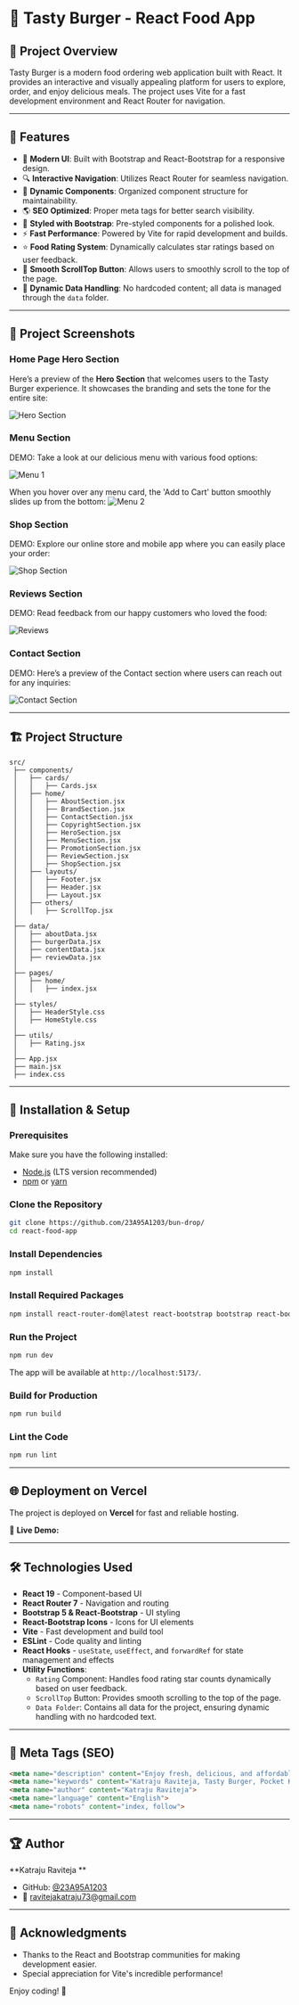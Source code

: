 # 🍔 Tasty Burger - React Food App

## 📌 Project Overview
Tasty Burger is a modern food ordering web application built with React. It provides an interactive and visually appealing platform for users to explore, order, and enjoy delicious meals. The project uses Vite for a fast development environment and React Router for navigation.

---

## 🚀 Features
- 🍔 **Modern UI**: Built with Bootstrap and React-Bootstrap for a responsive design.
- 🔍 **Interactive Navigation**: Utilizes React Router for seamless navigation.
- 📃 **Dynamic Components**: Organized component structure for maintainability.
- 🌎 **SEO Optimized**: Proper meta tags for better search visibility.
- 🎨 **Styled with Bootstrap**: Pre-styled components for a polished look.
- ⚡ **Fast Performance**: Powered by Vite for rapid development and builds.
- ⭐ **Food Rating System**: Dynamically calculates star ratings based on user feedback.
- 🔼 **Smooth ScrollTop Button**: Allows users to smoothly scroll to the top of the page.
- 📂 **Dynamic Data Handling**: No hardcoded content; all data is managed through the `data` folder.

---

## 📸 Project Screenshots

### Home Page Hero Section
Here’s a preview of the **Hero Section** that welcomes users to the Tasty Burger experience. It showcases the branding and sets the tone for the entire site:

![Hero Section](https://raw.githubusercontent.com/23A95A1203/react-food-app/main/public/assets/readme/hero.png)

### Menu Section
DEMO: Take a look at our delicious menu with various food options:

![Menu 1](https://raw.githubusercontent.com/23A95A1203/react-food-app/main/public/assets/readme/menu-01.png)  

When you hover over any menu card, the 'Add to Cart' button smoothly slides up from the bottom:
![Menu 2](https://raw.githubusercontent.com/23A95A1203/react-food-app/main/public/assets/readme/menu-02png)

### Shop Section
DEMO: Explore our online store and mobile app where you can easily place your order:

![Shop Section](https://raw.githubusercontent.com/23A95A1203/react-food-app/main/public/assets/readme/shop.png)

### Reviews Section
DEMO: Read feedback from our happy customers who loved the food:

![Reviews](https://raw.githubusercontent.com/23A95A1203/react-food-app/main/public/assets/readme/review.png)

### Contact Section
DEMO: Here’s a preview of the Contact section where users can reach out for any inquiries:

![Contact Section](https://raw.githubusercontent.com/23A95A1203/react-food-app/main/public/assets/readme/contact.png)

---

## 🏗️ Project Structure
```
src/
 ├── components/
 │   ├── cards/
 │   │   ├── Cards.jsx
 │   ├── home/
 │   │   ├── AboutSection.jsx
 │   │   ├── BrandSection.jsx
 │   │   ├── ContactSection.jsx
 │   │   ├── CopyrightSection.jsx
 │   │   ├── HeroSection.jsx
 │   │   ├── MenuSection.jsx
 │   │   ├── PromotionSection.jsx
 │   │   ├── ReviewSection.jsx
 │   │   ├── ShopSection.jsx
 │   ├── layouts/
 │   │   ├── Footer.jsx
 │   │   ├── Header.jsx
 │   │   ├── Layout.jsx
 │   ├── others/
 │   │   ├── ScrollTop.jsx
 │
 ├── data/
 │   ├── aboutData.jsx
 │   ├── burgerData.jsx
 │   ├── contentData.jsx
 │   ├── reviewData.jsx
 │
 ├── pages/
 │   ├── home/
 │   │   ├── index.jsx
 │
 ├── styles/
 │   ├── HeaderStyle.css
 │   ├── HomeStyle.css
 │
 ├── utils/
 │   ├── Rating.jsx
 │
 ├── App.jsx
 ├── main.jsx
 ├── index.css
```

---

## 🔧 Installation & Setup
### Prerequisites
Make sure you have the following installed:
- [Node.js](https://nodejs.org/) (LTS version recommended)
- [npm](https://www.npmjs.com/) or [yarn](https://yarnpkg.com/)

### Clone the Repository
```sh
git clone https://github.com/23A95A1203/bun-drop/
cd react-food-app 
```

### Install Dependencies
```sh
npm install
```

### Install Required Packages
```sh
npm install react-router-dom@latest react-bootstrap bootstrap react-bootstrap-icons
```

### Run the Project
```sh
npm run dev
```
The app will be available at `http://localhost:5173/`.

### Build for Production
```sh
npm run build
```

### Lint the Code
```sh
npm run lint
```

---

## 🌐 Deployment on Vercel
The project is deployed on **Vercel** for fast and reliable hosting.

🔗 **Live Demo:** 

---

## 🛠️ Technologies Used
- **React 19** - Component-based UI
- **React Router 7** - Navigation and routing
- **Bootstrap 5 & React-Bootstrap** - UI styling
- **React-Bootstrap Icons** - Icons for UI elements
- **Vite** - Fast development and build tool
- **ESLint** - Code quality and linting
- **React Hooks** - `useState`, `useEffect`, and `forwardRef` for state management and effects
- **Utility Functions**:
  - `Rating` Component: Handles food rating star counts dynamically based on user feedback.
  - `ScrollTop` Button: Provides smooth scrolling to the top of the page.
  - `Data Folder`: Contains all data for the project, ensuring dynamic handling with no hardcoded text.

---

## 📜 Meta Tags (SEO)
```html
<meta name="description" content="Enjoy fresh, delicious, and affordable meals with Tasty Burger by Katraju Raviteja. Order online for fast delivery and delicious food!">
<meta name="keywords" content="Katraju Raviteja, Tasty Burger, Pocket Kitchen, food delivery, delicious meals, online food order, fast delivery, affordable food">
<meta name="author" content="Katraju Raviteja">
<meta name="language" content="English">
<meta name="robots" content="index, follow">
```

---

## 🏆 Author
**Katraju Raviteja **  
- GitHub: [@23A95A1203](https://github.com/23A95A1203/)
- 📧 ravitejakatraju73@gmail.com

---

## 🎉 Acknowledgments
- Thanks to the React and Bootstrap communities for making development easier.
- Special appreciation for Vite's incredible performance!

Enjoy coding! 🚀
